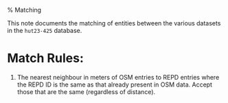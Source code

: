 % Matching

This note documents the matching of entities between the various datasets in the
`hut23-425` database.


# Match Rules:

1. The nearest neighbour in meters of OSM entries to REPD entries where the REPD ID is the same as that already present in OSM data. Accept those that are the same (regardless of distance).
